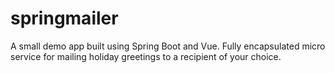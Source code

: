 # springmailer
A small demo app built using Spring Boot and Vue. Fully encapsulated micro service for mailing holiday greetings to a recipient of your choice. 
